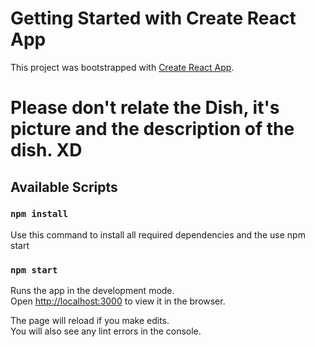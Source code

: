 # Getting Started with Create React App

This project was bootstrapped with [Create React App](https://github.com/facebook/create-react-app).

# Please don't relate the Dish, it's picture and the description of the dish. XD

## Available Scripts

### `npm install`

Use this command to install all required dependencies and the use npm start

### `npm start`

Runs the app in the development mode.\
Open [http://localhost:3000](http://localhost:3000) to view it in the browser.

The page will reload if you make edits.\
You will also see any lint errors in the console.
